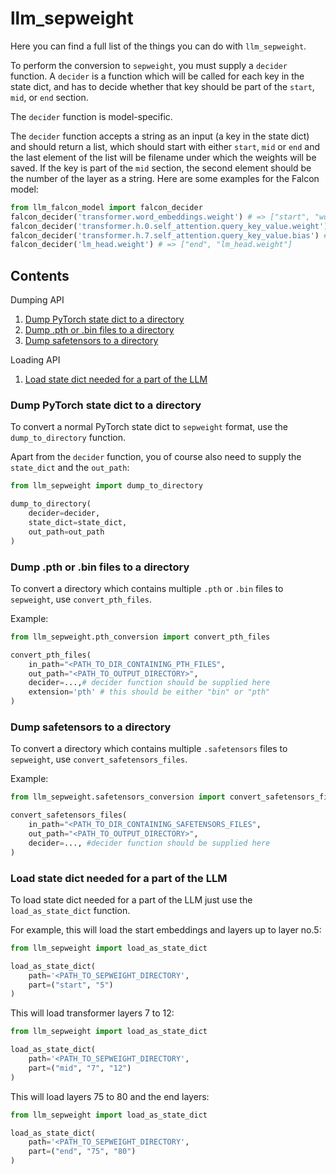 # llm_sepweight

Here you can find a full list of the things you can do with `llm_sepweight`.

To perform the conversion to `sepweight`, you must supply a `decider` function.
A `decider` is a function which will be called for each key in the state dict, and has to decide whether that key
should be part of the `start`, `mid`, or `end` section.

The `decider` function is model-specific.

The `decider` function accepts a string as an input (a key in the state dict) and should return a list,
which should start with either `start`, `mid` or `end` and the last element of the list will be filename under which
the weights will be saved.
If the key is part of the `mid` section, the second element should be the number of the layer as a string.
Here are some examples for the Falcon model:
```python
from llm_falcon_model import falcon_decider
falcon_decider('transformer.word_embeddings.weight') # => ["start", "word_embeddings.weight"]
falcon_decider('transformer.h.0.self_attention.query_key_value.weight') # => ["mid", "0", "self_attention.query_key_value.weight"]
falcon_decider('transformer.h.7.self_attention.query_key_value.bias') # => ["mid", "7", "self_attention.query_key_value.bias"]
falcon_decider('lm_head.weight') # => ["end", "lm_head.weight"]
```

## Contents

Dumping API

1. [Dump PyTorch state dict to a directory](#dump-pytorch-state-dict-to-a-directory)
2. [Dump .pth or .bin files to a directory](#dump-pth-or-bin-files-to-a-directory)
3. [Dump safetensors to a directory](#dump-safetensors-to-a-directory)

Loading API

1. [Load state dict needed for a part of the LLM](#load-state-dict-needed-for-a-part-of-the-llm)

###  Dump PyTorch state dict to a directory

To convert a normal PyTorch state dict to `sepweight` format, use the `dump_to_directory` function.

Apart from the `decider` function, you of course also need to supply the `state_dict` and the `out_path`:

```python
from llm_sepweight import dump_to_directory

dump_to_directory(
    decider=decider,
    state_dict=state_dict,
    out_path=out_path
)
```


### Dump .pth or .bin files to a directory

To convert a directory which contains multiple `.pth` or `.bin` files to `sepweight`, use `convert_pth_files`.

Example:

```python
from llm_sepweight.pth_conversion import convert_pth_files

convert_pth_files(
    in_path="<PATH_TO_DIR_CONTAINING_PTH_FILES",
    out_path="<PATH_TO_OUTPUT_DIRECTORY>",
    decider=...,# decider function should be supplied here
    extension='pth' # this should be either "bin" or "pth"
)
```

### Dump safetensors to a directory

To convert a directory which contains multiple `.safetensors` files to `sepweight`, use `convert_safetensors_files`.

Example:

```python
from llm_sepweight.safetensors_conversion import convert_safetensors_files

convert_safetensors_files(
    in_path="<PATH_TO_DIR_CONTAINING_SAFETENSORS_FILES",
    out_path="<PATH_TO_OUTPUT_DIRECTORY>",
    decider=..., #decider function should be supplied here
)
```

### Load state dict needed for a part of the LLM

To load state dict needed for a part of the LLM just use the `load_as_state_dict` function.

For example, this will load the start embeddings and layers up to layer no.5:

```python
from llm_sepweight import load_as_state_dict

load_as_state_dict(
    path='<PATH_TO_SEPWEIGHT_DIRECTORY',
    part=("start", "5")
)
```

This will load transformer layers 7 to 12:

```python
from llm_sepweight import load_as_state_dict

load_as_state_dict(
    path='<PATH_TO_SEPWEIGHT_DIRECTORY',
    part=("mid", "7", "12")
)
```

This will load layers 75 to 80 and the end layers:

```python
from llm_sepweight import load_as_state_dict

load_as_state_dict(
    path='<PATH_TO_SEPWEIGHT_DIRECTORY',
    part=("end", "75", "80")
)
```
